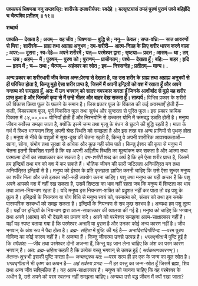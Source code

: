 **पश्यत्ययं धिषणया ननु सप्तवधि्र:** **शारीरके दमशरीर्यपर: स्वदेहे ।** **यत्सृष्टयासं तमहं पुरुषं पुराणं** **पश्ये बहिर्हृदि च चैत्यमिव प्रतीतम् ॥ १९॥** 

**शब्दार्थ** 

**पश्यति—** **देखता है** **; अयम्—** **यह जीव** **; धिषणया—** **बुद्धि से** **; ननु—** **केवल** **; सप्त-वध्रि:—** **सात आवरणों से घिरा** **;** **शारीरके—** **ग्राह्य तथा अग्राह्य अनुभव** **; दम-शरीरी—** **आत्म-निग्रह के लिए शरीर धारण करने वाला** **; अपर:—** **दूसरा** **;** **स्व-देहे—** **अपने शरीरमें** **; यत्—** **परमेश्वर द्वारा** **; सृष्टया—** **प्रदत्त** **; आसम्—** **था** **; तम्—** **उस** **; अहम्—** **मैं** **; पुरुषम्—** **पुरुष** **को** **; पुराणम्—** **प्राचीनतम्** **; पश्ये—** **देखता हूँ** **; बहि:—** **बाहर** **; हृदि—** **हृदय में** **; च—** **तथा** **; चैत्यम्—** **अहंकार का स्रोत** **;** **इव—** **निस्सन्देह** **; प्रतीतम्—** **मान्य।** **.** 

**अन्य प्रकार का शरीरधारी जीव केवल अन्त:प्रेरणा से देखता है, वह उस शरीर के** **ग्राह्य तथा अग्राह्य अनुभवों से ही परिचित होता है, किन्तु मुझे ऐसा शरीर प्राप्त है, जिसमें** **मैं अपनी इन्द्रियों को वश में रखता हूँ और अपने गन्तव्य को समझता हूँ, अत: मैं उन** **भगवान् को सादर नमस्कार करता हूँ जिनके आशीर्वाद से मुझे यह शरीर प्राप्त हुआ है** **और जिनकी कृपा से मैं उन्हें भीतर और बाहर देख सकता हूँ।** **तात्पर्य :** विभिन्न प्रकार के शरीरों की विकास क्रिया फूल के फलने के समान है। जिस प्रकार फूल के विकास की कई अवस्थाएँ होती हैं—कली, विकासमान फूल, पूर्ण विकसित फूल तथा सुगंध और सुन्दरता से पूरित फूल। इस प्रकार क्रमिक विकास में ८४,००,००० योनियाँ होती हैं और निश्नयोनि से उच्चतर योनि में क्रमबद्ध उन्नति होती है। मनुष्य जीवन सर्वोच्च समझा जाता है, क्योंकि इसमें जन्म तथा मृत्यु के बंधन से छूटने की बुद्धि रहती है। माता के गर्भ में स्थित भाग्यवान शिशु अपनी श्रेष्ठ स्थिति को समझता है और इस तरह वह अन्य प्राणियों से पृथक् होता है। मनुष्य से नीचे के पशुओं में सुख-दुख की चेतना रहती है, किन्तु वे अपनी शारीरिक आवश्यकताओं—खाना, सोना, संभोग तथा सुरक्षा से अधिक और कुछ नहीं सोच पाते। किन्तु ईश्वर की कृपा से मनुष्य में चेतना इतनी विकसित रहती है कि वह अपनी अद्वितीय स्थिति का मूल्यांकन कर सकता है और आत्मा तथा परमात्मा दोनों का साक्षात्कार कर सकता है। *दम-शरीरी* शब्द का अर्थ है कि हमें ऐसा शरीर प्राप्त है, जिसमें हम इन्द्रियों तथा मन को वश में कर सकते हैं। भौतिक जीवन की सारी जटिलता अनियंति्रत मन तथा अनियंति्रत इन्द्रियों से है। मनुष्य को ईश्वर के प्रति कृतज्ञता ज्ञापित करनी चाहिए कि उसे ऐसा सुन्दर मनुष्य का शरीर मिला और उसे इसका सही-सही उपयोग करना चाहिए। पशु तथा मनुष्य का यही अन्तर है कि पशु अपने आपको वश में नहीं रख सकता है, उसमें शिष्टता का भाव नहीं रहता जब कि मनुष्य में शिष्टता का भाव तथा आत्म-नियन्त्रण रहता है। यदि मनुष्य इस नियन्त्रण-शक्ति को प्रदॢशत नहीं कर पाता तो वह पशु के तुल्य है। इनि्द्रयों के नियन्त्रण या योग विधि से मनुष्य स्वयं को, परमात्मा को, संसार को तथा इन सबके पारस्परिक सश्बन्धों को समझ सकता है। इन्द्रियों के नियन्त्रण से सब कुछ सश्भव है। अन्यथा हम पशु तुल्य हैं। यहाँ पर इन्द्रियों के नियन्त्रण द्वारा आत्म-साक्षात्कार की व्यालया की गई है। मनुष्य को चाहिए कि भगवान् तथा अपने (आत्मा) को भी देखने का प्रयत्न करे। अपने को परमेश्वर समझना आत्म-साक्षात्कार नहीं है। यहाँ यह स्पष्ट बताया गया है कि परमेश्वर *अनादि* या *पुराण*  है और उनका कोई अन्य कारण नहीं है। जीव भगवान् के अंश रूप में पैदा होता है। *ब्रह्म-* *संहिता* में पुष्टि की गई है— *अनादिरादिर्गोविन्द:* —परम पुरुष गोविन्द का कोई कारण नहीं है। वे अजन्मा हैं। किन्तु जीवात्मा उनसे उत्पन्न है। *भगवद्गीता* में पुष्टि हुई है कि *ममैवांश:* —जीव तथा परमेश्वर दोनों अजन्मा हैं, किन्तु यह जान लेना चाहिए कि अंश का परम कारण भगवान् है। अत: *ब्रह्म-संहिता* कहती है कि प्रत्येक वस्तु भगवान् से उत्पन्न हुई ( *सर्वकारणकारणम्* )। *वेदान्त-सूत्र* भी इसकी पुष्टि करता है— *जन्माद्यस्य यत:* —परम सत्य ही हर एक के जन्म का मूल स्रोत है। *भगवद्गीता* में भी कृष्ण का कथन है— *अहं सर्वस्य प्रभव:* —मैं हर वस्तु का जन्म-स्रोत हूँ जिसमें ब्रह्मा, शिव तथा अन्य जीव सशि्मलित हैं। यह आत्म-साक्षात्कार है। मनुष्य को जानना चाहिए कि वह परमेश्वर के अधीन है, उसे अपने को परम स्वतन्त्र नहीं समझना चाहिए। अन्यथा उसे बद्ध जीवन में क्यों रखा जाता?  